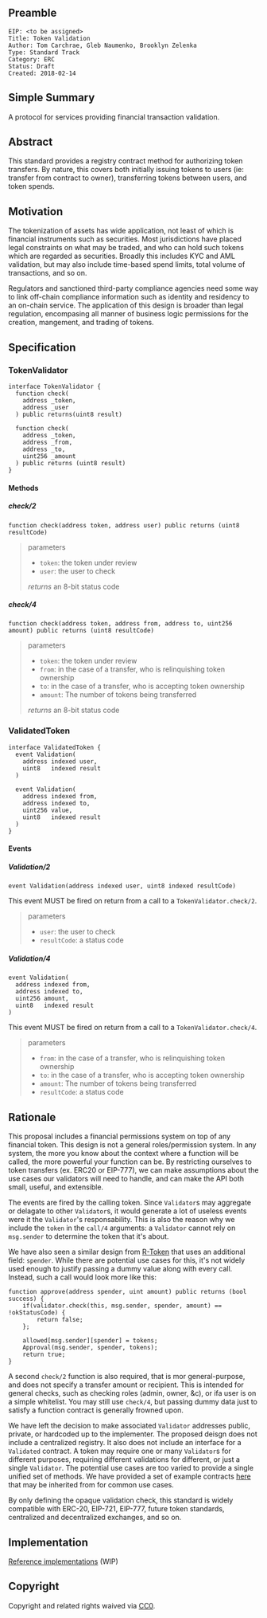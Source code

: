 ## Preamble

    EIP: <to be assigned>
    Title: Token Validation
    Author: Tom Carchrae, Gleb Naumenko, Brooklyn Zelenka
    Type: Standard Track
    Category: ERC
    Status: Draft
    Created: 2018-02-14

## Simple Summary
A protocol for services providing financial transaction validation.

## Abstract
This standard provides a registry contract method for authorizing token transfers.
By nature, this covers both initially issuing tokens to users (ie: transfer from contract to owner),
transferring tokens between users, and token spends.

## Motivation
The tokenization of assets has wide application,
not least of which is financial instruments such as securities.
Most jurisdictions have placed legal constraints on what may be traded,
and who can hold such tokens which are regarded as securities. Broadly this includes KYC and AML validation,
but may also include time-based spend limits, total volume of transactions, and so on.

Regulators and sanctioned third-party compliance agencies need some way to link
off-chain compliance information such as identity and residency to an on-chain service.
The application of this design is broader than legal regulation, encompasing all manner
of business logic permissions for the creation, mangement, and trading of tokens.

## Specification

### TokenValidator

```solidity
interface TokenValidator {
  function check(
    address _token,
    address _user
  ) public returns(uint8 result)

  function check(
    address _token,
    address _from,
    address _to,
    uint256 _amount
  ) public returns (uint8 result)
}
```

#### Methods

##### check/2

`function check(address token, address user) public returns (uint8 resultCode)`

> parameters
> * `token`: the token under review
> * `user`: the user to check
>
> *returns* an 8-bit status code

##### check/4

`function check(address token, address from, address to, uint256 amount) public returns (uint8 resultCode)`

> parameters
> * `token`: the token under review
> * `from`: in the case of a transfer, who is relinquishing token ownership
> * `to`: in the case of a transfer, who is accepting token ownership
> * `amount`: The number of tokens being transferred
>
> *returns* an 8-bit status code

### ValidatedToken

```solidity
interface ValidatedToken {
  event Validation(
    address indexed user,
    uint8   indexed result
  )

  event Validation(
    address indexed from,
    address indexed to,
    uint256 value,
    uint8   indexed result
  )
}
```

#### Events

##### Validation/2

`event Validation(address indexed user, uint8 indexed resultCode)`

This event MUST be fired on return from a call to a `TokenValidator.check/2`.

> parameters
> * `user`: the user to check
> * `resultCode`: a status code


##### Validation/4

```solidity
event Validation(
  address indexed from,
  address indexed to,
  uint256 amount,
  uint8   indexed result
)
```

This event MUST be fired on return from a call to a `TokenValidator.check/4`.

> parameters
> * `from`: in the case of a transfer, who is relinquishing token ownership
> * `to`: in the case of a transfer, who is accepting token ownership
> * `amount`: The number of tokens being transferred
> * `resultCode`: a status code

## Rationale

This proposal includes a financial permissions system on top of any financial token.
This design is not a general roles/permission system. In any system, the more you know
about the context where a function will be called, the more powerful your function can be.
By restricting ourselves to token transfers (ex. ERC20 or EIP-777), we can make
assumptions about the use cases our validators will need to handle, and can make
the API both small, useful, and extensible.

The events are fired by the calling token. Since `Validator`s may aggregate or delagate
to other `Validator`s, it would generate a lot of useless events were it the `Validator`'s responsability.
This is also the reason why we include the `token` in the `call/4` arguments:
a `Validator` cannot rely on `msg.sender` to determine the token that it's about.

We have also seen a similar design from [R-Token](https://github.com/harborhq/r-token) that uses an additional field: `spender`.
While there are potential use cases for this, it's not widely used enough to justify passing
a dummy value along with every call. Instead, such a call would look more like this:

```solidity
function approve(address spender, uint amount) public returns (bool success) {
    if(validator.check(this, msg.sender, spender, amount) == !okStatusCode) {
        return false;
    };

    allowed[msg.sender][spender] = tokens;
    Approval(msg.sender, spender, tokens);
    return true;
}
```

A second `check/2` function is also required, that is mor general-purpose, and does not
specify a transfer amount or recipient. This is intended for general checks,
such as checking roles (admin, owner, &c), or ifa user is on a simple whitelist.
You may still use `check/4`, but passing dummy data just to satisfy a function contract
is generally frowned upon.

We have left the decision to make associated `Validator` addresses public, private, or hardcoded
up to the implementer. The proposed deisgn does not include a centralized registry.
It also does not include an interface for a `Validated` contract.
A token may require one or many `Validator`s for different purposes,
requiring different validations for different, or just a single `Validator`.
The potential use cases are too varied to provide a single unified set of methods.
We have provided a set of example contracts [here](some.link) that may be inherited from for common use cases.

By only defining the opaque validation check, this standard is widely compatible with
ERC-20, EIP-721, EIP-777, future token standards, centralized and decentralized exchanges,
and so on.

## Implementation
[Reference implementations](https://github.com/Finhaven/ValidatedToken/) (WIP)

## Copyright
Copyright and related rights waived via [CC0](https://creativecommons.org/publicdomain/zero/1.0/).

